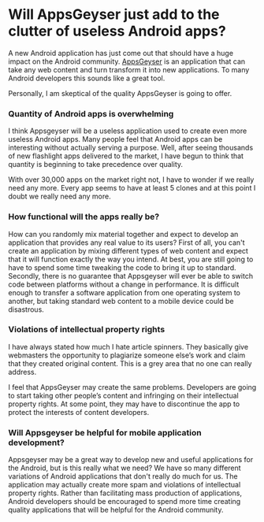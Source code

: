 # Will AppsGeyser just add to the clutter of useless Android apps?
<p>A new Android application has just come out that should have a huge impact on the Android community. <a href="http://www.appsgeyser.com/">AppsGeyser</a> is an application that can take any web content and turn transform it into new applications. To many Android developers this sounds like a great tool.</p>

<p>Personally, I am skeptical of the quality AppsGeyser is going to offer.</p>
<h3>Quantity of Android apps is overwhelming</h3>
<p>I think Appsgeyser will be a useless application used to create even more useless Android apps. Many people feel that Android apps can be interesting without actually serving a purpose. Well, after seeing thousands of new flashlight apps delivered to the market, I have begun to think that quantity is beginning to take precedence over quality.</p>
<p>With over 30,000 apps on the market right not, I have to wonder if we really need any more. Every app seems to have at least 5 clones and at this point I doubt we really need any more.</p>
<h3>How functional will the apps really be?</h3>
<p>How can you randomly mix material together and expect to develop an application that provides any real value to its users? First of all, you can't create an application by mixing different types of web content and expect that it will function exactly the way you intend. At best, you are still going to have to spend some time tweaking the code to bring it up to standard. Secondly, there is no guarantee that Appsgeyser will ever be able to switch code between platforms without a change in performance. It is difficult enough to transfer a software application from one operating system to another, but taking standard web content to a mobile device could be disastrous.</p>
<h3>Violations of intellectual property rights</h3>
<p>I have always stated how much I hate article spinners. They basically give webmasters the opportunity to plagiarize someone else’s work and claim that they created original content. This is a grey area that no one can really address.</p>
<p>I feel that AppsGeyser may create the same problems. Developers are going to start taking other people’s content and infringing on their intellectual property rights. At some point, they may have to discontinue the app to protect the interests of content developers.</p>
<h3>Will Appsgeyser be helpful for mobile application development?</h3>
<p>Appsgeyser may be a great way to develop new and useful applications for the Android, but is this really what we need? We have so many different variations of Android applications that don't really do much for us. The application may actually create more spam and violations of intellectual property rights. Rather than facilitating mass production of applications, Android developers should be encouraged to spend more time creating quality applications that will be helpful for the Android community.</p>
